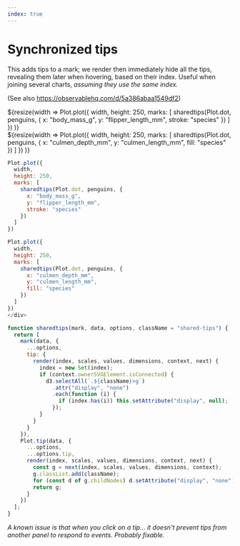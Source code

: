 ```yaml
---
index: true
---
```


# Synchronized tips

This adds tips to a mark; we render then immediately hide all the tips, revealing them later when hovering, based on their index. Useful when joining several charts, _assuming they use the same index._

(See also https://observablehq.com/d/5a386abaa1549df2)

<div class="grid grid-cols-2">
  <div class="card">${resize(width => Plot.plot({
    width,
    height: 250,
    marks: [
      sharedtips(Plot.dot, penguins, {
        x: "body_mass_g",
        y: "flipper_length_mm",
        stroke: "species"
      })
    ]
  })
)}</div>
  <div class="card">${resize(width => Plot.plot({
    width,
    height: 250,
    marks: [
      sharedtips(Plot.dot, penguins, {
        x: "culmen_depth_mm",
        y: "culmen_length_mm",
        fill: "species"
      })
    ]
  })
)}</div>
</div>

```js run=false
Plot.plot({
  width,
  height: 250,
  marks: [
    sharedtips(Plot.dot, penguins, {
      x: "body_mass_g",
      y: "flipper_length_mm",
      stroke: "species"
    })
  ]
})

Plot.plot({
  width,
  height: 250,
  marks: [
    sharedtips(Plot.dot, penguins, {
      x: "culmen_depth_mm",
      y: "culmen_length_mm",
      fill: "species"
    })
  ]
})
</div>
```

```js echo
function sharedtips(mark, data, options, className = "shared-tips") {
  return [
    mark(data, {
      ...options,
      tip: {
        render(index, scales, values, dimensions, context, next) {
          index = new Set(index);
          if (context.ownerSVGElement.isConnected) {
            d3.selectAll(`.${className}>g`)
              .attr("display", "none")
              .each(function (i) {
                if (index.has(i)) this.setAttribute("display", null);
              });
          }
        }
      }
    }),
    Plot.tip(data, {
      ...options,
      ...options.tip,
      render(index, scales, values, dimensions, context, next) {
        const g = next(index, scales, values, dimensions, context);
        g.classList.add(className);
        for (const d of g.childNodes) d.setAttribute("display", "none");
        return g;
      }
    })
  ];
}
```

_A known issue is that when you click on a tip… it doesn't prevent tips from another panel to respond to events. Probably fixable._

